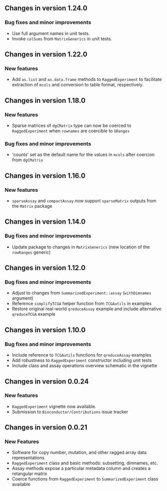 ## Changes in version 1.24.0

### Bug fixes and minor improvements

* Use full argument names in unit tests.
* Invoke `colSums` from `MatrixGenerics` in unit tests.

## Changes in version 1.22.0

### New features

* Add `as.list` and `as.data.frame` methods to `RaggedExperiment` to facilitate
extraction of `mcols` and conversion to table format, respectively.

## Changes in version 1.18.0

### New features

* Sparse matrices of `dgCMatrix` type can now be coerced to `RaggedExperiment`
when `rownames` are coercible to `GRanges`

### Bug fixes and minor improvements

* 'counts' set as the default name for the values in `mcols` after coercion
from `dgCMatrix`

## Changes in version 1.16.0

### New features

* `sparseAssay` and `compactAssay` now support `sparseMatrix` outputs from the
`Matrix` package

## Changes in version 1.14.0

### Bug fixes and minor improvements

* Update package to changes in `MatrixGenerics` (new location of the
`rowRanges` generic)

## Changes in version 1.12.0

### Bug fixes and minor improvements

* Adjust to changes from `SummarizedExperiment::assay` (`withDimnames` argument)
* Reference `simplifyTCGA` helper function from `TCGAutils` in examples
* Restore original real-world `qreduceAssay` example and include alternative
`qreduceTCGA` example

## Changes in version 1.10.0

### Bug fixes and minor improvements

* Include reference to `TCGAutils` functions for `qreduceAssay` examples
* Add robustness to `RaggedExperiment` constructor including unit tests
* Include class and assay operations overview schematic in the vignette

## Changes in version 0.0.24

### New features

* `RaggedExperiment` vignette now available.
* Submission to `Bioconductor/Contributions` issue tracker

## Changes in version 0.0.21

### New Features

* Software for copy number, mutation, and other ragged array data representations
* `RaggedExperiment` class and basic methods: subsetting, dimnames, etc.
* Assay methods expose a particular metadata column and creates a retangular matrix
* Coerce functions from `RaggedExperiment` to `SummarizedExperiment` class available

